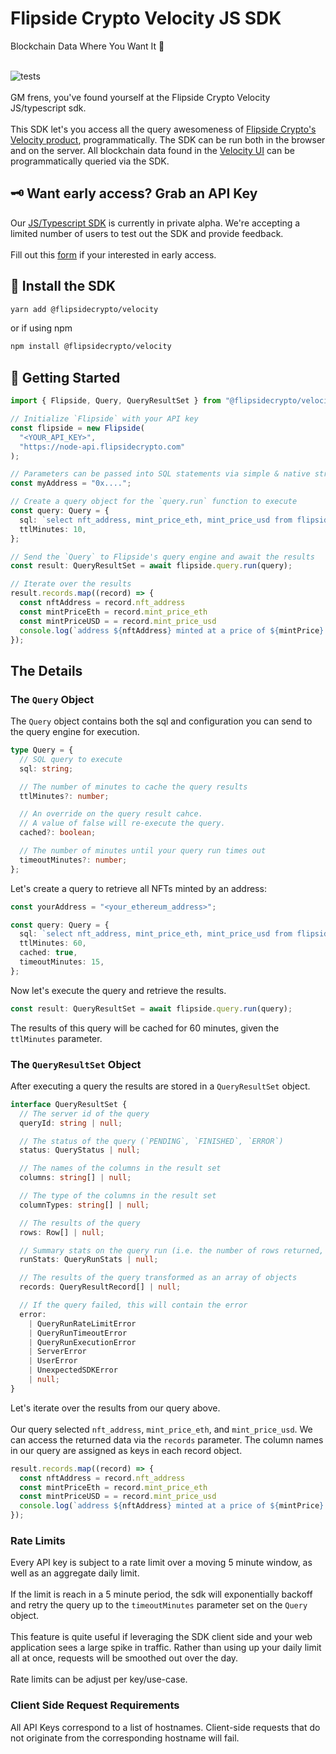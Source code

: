 # Flipside Crypto Velocity JS SDK

Blockchain Data Where You Want It 🥳
<br>
<br>

![tests](https://github.com/flipsidecrypto/sdk/actions/workflows/ci.yml/badge.svg)
<br>
<br>
GM frens, you've found yourself at the Flipside Crypto Velocity JS/typescript sdk.
<br>
<br>
This SDK let's you access all the query awesomeness of [Flipside Crypto's Velocity product](https://app.flipsidecrypto.com), programmatically. The SDK can be run both in the browser and on the server. All blockchain data found in the [Velocity UI](https://app.flipsidecrypto.com) can be programmatically queried via the SDK.

## 🗝 Want early access? Grab an API Key

Our [JS/Typescript SDK](./js/) is currently in private alpha. We're accepting a limited number of users to test out the SDK and provide feedback.
<br>
<br>
Fill out this [form](https://forms.gle/Hii64SznA9B9dhLJ8) if your interested in early access.
<br>

## 💾 Install the SDK

```bash
yarn add @flipsidecrypto/velocity
```

or if using npm

```bash
npm install @flipsidecrypto/velocity
```

## 🦾 Getting Started

```typescript
import { Flipside, Query, QueryResultSet } from "@flipsidecrypto/velocity";

// Initialize `Flipside` with your API key
const flipside = new Flipside(
  "<YOUR_API_KEY>",
  "https://node-api.flipsidecrypto.com"
);

// Parameters can be passed into SQL statements via simple & native string interpolation
const myAddress = "0x....";

// Create a query object for the `query.run` function to execute
const query: Query = {
  sql: `select nft_address, mint_price_eth, mint_price_usd from flipside_prod_db.ethereum_core.ez_nft_mints where nft_to_address = LOWER('${myAddress}')`,
  ttlMinutes: 10,
};

// Send the `Query` to Flipside's query engine and await the results
const result: QueryResultSet = await flipside.query.run(query);

// Iterate over the results
result.records.map((record) => {
  const nftAddress = record.nft_address
  const mintPriceEth = record.mint_price_eth
  const mintPriceUSD = = record.mint_price_usd
  console.log(`address ${nftAddress} minted at a price of ${mintPrice} ETH or $${mintPriceUSD} USD`);
});
```

## The Details

### The `Query` Object

The `Query` object contains both the sql and configuration you can send to the query engine for execution.

```typescript
type Query = {
  // SQL query to execute
  sql: string;

  // The number of minutes to cache the query results
  ttlMinutes?: number;

  // An override on the query result cahce.
  // A value of false will re-execute the query.
  cached?: boolean;

  // The number of minutes until your query run times out
  timeoutMinutes?: number;
};
```

Let's create a query to retrieve all NFTs minted by an address:

```typescript
const yourAddress = "<your_ethereum_address>";

const query: Query = {
  sql: `select nft_address, mint_price_eth, mint_price_usd from flipside_prod_db.ethereum_core.ez_nft_mints where nft_to_address = LOWER('${myAddress}')`,
  ttlMinutes: 60,
  cached: true,
  timeoutMinutes: 15,
};
```

Now let's execute the query and retrieve the results.

```typescript
const result: QueryResultSet = await flipside.query.run(query);
```

The results of this query will be cached for 60 minutes, given the `ttlMinutes` parameter.

### The `QueryResultSet` Object

After executing a query the results are stored in a `QueryResultSet` object.

```typescript
interface QueryResultSet {
  // The server id of the query
  queryId: string | null;

  // The status of the query (`PENDING`, `FINISHED`, `ERROR`)
  status: QueryStatus | null;

  // The names of the columns in the result set
  columns: string[] | null;

  // The type of the columns in the result set
  columnTypes: string[] | null;

  // The results of the query
  rows: Row[] | null;

  // Summary stats on the query run (i.e. the number of rows returned, the elapsed time, etc)
  runStats: QueryRunStats | null;

  // The results of the query transformed as an array of objects
  records: QueryResultRecord[] | null;

  // If the query failed, this will contain the error
  error:
    | QueryRunRateLimitError
    | QueryRunTimeoutError
    | QueryRunExecutionError
    | ServerError
    | UserError
    | UnexpectedSDKError
    | null;
}
```

Let's iterate over the results from our query above.
<br>
<br>
Our query selected `nft_address`, `mint_price_eth`, and `mint_price_usd`. We can access the returned data via the `records` parameter. The column names in our query are assigned as keys in each record object.

```typescript
result.records.map((record) => {
  const nftAddress = record.nft_address
  const mintPriceEth = record.mint_price_eth
  const mintPriceUSD = = record.mint_price_usd
  console.log(`address ${nftAddress} minted at a price of ${mintPrice} ETH or $${mintPriceUSD} USD`);
});
```

### Rate Limits

Every API key is subject to a rate limit over a moving 5 minute window, as well as an aggregate daily limit.
<br>
<br>
If the limit is reach in a 5 minute period, the sdk will exponentially backoff and retry the query up to the `timeoutMinutes` parameter set on the `Query` object.
<br>
<br>
This feature is quite useful if leveraging the SDK client side and your web application sees a large spike in traffic. Rather than using up your daily limit all at once, requests will be smoothed out over the day.
<br>
<br>
Rate limits can be adjust per key/use-case.

### Client Side Request Requirements

All API Keys correspond to a list of hostnames. Client-side requests that do not originate from the corresponding hostname will fail.
